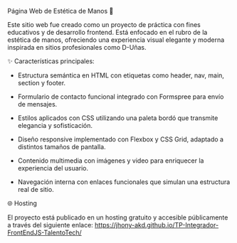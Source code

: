 Página Web de Estética de Manos 💅

Este sitio web fue creado como un proyecto de práctica con fines educativos y de desarrollo frontend. 
Está enfocado en el rubro de la estética de manos, ofreciendo una experiencia visual elegante y moderna inspirada en sitios profesionales como D-Uñas.


✨ Características principales:

* Estructura semántica en HTML con etiquetas como header, nav, main, section y footer.

* Formulario de contacto funcional integrado con Formspree para envío de mensajes.

* Estilos aplicados con CSS utilizando una paleta bordó que transmite elegancia y sofisticación.

* Diseño responsive implementado con Flexbox y CSS Grid, adaptado a distintos tamaños de pantalla.

* Contenido multimedia con imágenes y video para enriquecer la experiencia del usuario.

* Navegación interna con enlaces funcionales que simulan una estructura real de sitio.


🌐 Hosting

El proyecto está publicado en un hosting gratuito y accesible públicamente a través del siguiente enlace:
https://jhony-akd.github.io/TP-Integrador-FrontEndJS-TalentoTech/
